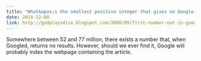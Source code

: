 ```yaml
---
title: "What&apos;s the smallest positive integer that gives no Google hits?"
date: 2014-12-08
link: http://godplaysdice.blogspot.com/2008/09/first-number-not-in-google.html
---
```

 Somewhere between 52 and 77 million, there exists a number that, when Googled, returns no results. However, should we ever find it, Google will probably index the webpage containing the article.
